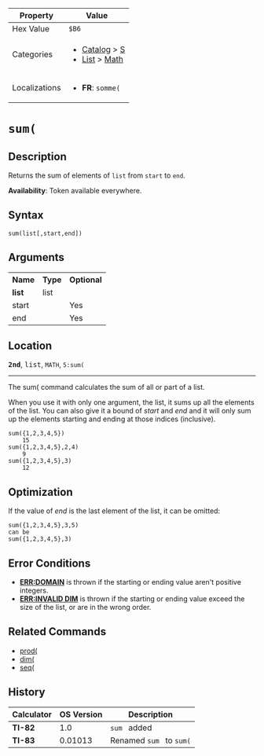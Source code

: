 | Property      | Value |
|---------------|-------|
| Hex Value     | `$B6`|
| Categories    | <ul><li>[Catalog](<../categories/Catalog.md>) > [S](<../categories/Catalog.md#S>)</li><li>[List](<../categories/List.md>) > [Math](<../categories/List.md#Math>)</li></ul> |
| Localizations | <ul><li><b>FR</b>: `somme(`</li></ul> |

# `sum(`

## Description
Returns the sum of elements of `list` from `start` to `end`.


<b>Availability</b>: Token available everywhere.

## Syntax
`sum(list[,start,end])`

## Arguments
<table>
<tr><th>Name</th><th>Type</th><th>Optional</th></tr>

<tr><td><b>list</b></td><td>list</td><td></td></tr>

<tr><td>start</td><td></td><td>Yes</td></tr>

<tr><td>end</td><td></td><td>Yes</td></tr>

</table>

## Location
<tt><kbd><b>2nd</b></kbd></tt>, <kbd>list</kbd>, `MATH`, `5:sum(`
<hr>

The sum( command calculates the sum of all or part of a list.

When you use it with only one argument, the list, it sums up all the elements of the list. You can also give it a bound of _start_ and _end_ and it will only sum up the elements starting and ending at those indices (inclusive).

```ti-basic
sum({1,2,3,4,5})
    15
sum({1,2,3,4,5},2,4)
    9
sum({1,2,3,4,5},3)
    12
```

## Optimization

If the value of _end_ is the last element of the list, it can be omitted:

```ti-basic
sum({1,2,3,4,5},3,5)
can be
sum({1,2,3,4,5},3)
```

## Error Conditions

*   **[ERR:DOMAIN](/errors#domain)** is thrown if the starting or ending value aren't positive integers.
*   **[ERR:INVALID DIM](/errors#invaliddim)** is thrown if the starting or ending value exceed the size of the list, or are in the wrong order.

## Related Commands

*   [prod(](/prod)
*   [dim(](/dim)
*   [seq(](/seq-list)

## History
| Calculator | OS Version | Description |
|------------|------------|-------------|
| <b>TI-82</b> | 1.0 | `sum ` added |
| <b>TI-83</b> | 0.01013 | Renamed `sum ` to `sum(`


